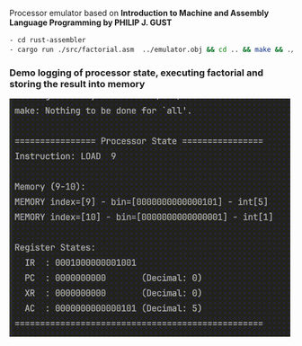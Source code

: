 Processor emulator based on **Introduction to Machine and Assembly Language Programming by PHILIP J. GUST**


```bash
- cd rust-assembler
- cargo run ./src/factorial.asm  ../emulator.obj && cd .. && make && ./emulator && cd rust-assembler
```
### Demo logging of processor state, executing factorial and storing the result into memory
<img src="./demo.gif" alt="Processor Demo" width="500" />
